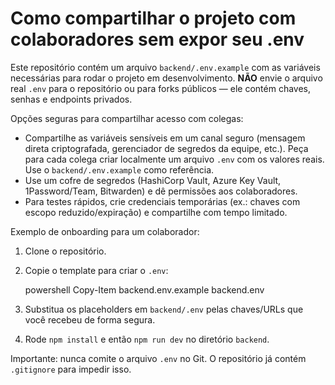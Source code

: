 # Como compartilhar o projeto com colaboradores sem expor seu .env

Este repositório contém um arquivo `backend/.env.example` com as variáveis necessárias para rodar o projeto em desenvolvimento. **NÃO** envie o arquivo real `.env` para o repositório ou para forks públicos — ele contém chaves, senhas e endpoints privados.

Opções seguras para compartilhar acesso com colegas:

- Compartilhe as variáveis sensíveis em um canal seguro (mensagem direta criptografada, gerenciador de segredos da equipe, etc.). Peça para cada colega criar localmente um arquivo `.env` com os valores reais. Use o `backend/.env.example` como referência.
- Use um cofre de segredos (HashiCorp Vault, Azure Key Vault, 1Password/Team, Bitwarden) e dê permissões aos colaboradores.
- Para testes rápidos, crie credenciais temporárias (ex.: chaves com escopo reduzido/expiração) e compartilhe com tempo limitado.

Exemplo de onboarding para um colaborador:

1. Clone o repositório.
2. Copie o template para criar o `.env`:

   powershell
   Copy-Item backend\.env.example backend\.env

3. Substitua os placeholders em `backend/.env` pelas chaves/URLs que você recebeu de forma segura.
4. Rode `npm install` e então `npm run dev` no diretório `backend`.

Importante: nunca comite o arquivo `.env` no Git. O repositório já contém `.gitignore` para impedir isso.
